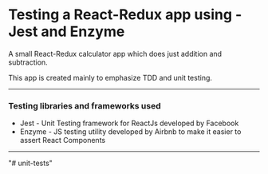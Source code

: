 # Testing a React-Redux app using - Jest and Enzyme

A small React-Redux calculator app which does just addition and subtraction.

This app is created mainly to emphasize TDD and unit testing.

----------

### Testing libraries and frameworks used

* Jest - Unit Testing framework for ReactJs developed by Facebook
* Enzyme - JS testing utility developed by Airbnb to make it easier to assert React Components

----------


"# unit-tests" 
